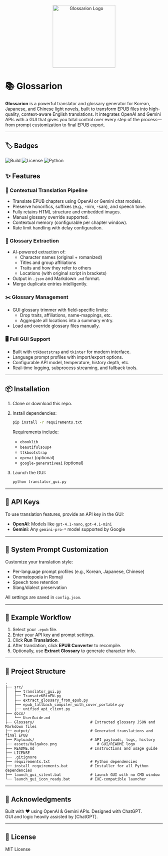 <p align="center">
  <img src="assets/Halgakos.png" width="200" alt="Glossarion Logo" />
</p>

# 📚 Glossarion

**Glossarion** is a powerful translator and glossary generator for Korean, Japanese, and Chinese light novels, built to transform EPUB files into high-quality, context-aware English translations. It integrates OpenAI and Gemini APIs with a GUI that gives you total control over every step of the process—from prompt customization to final EPUB export.

---

## 🏷️ Badges

![Build](https://img.shields.io/github/actions/workflow/status/Shirochi-stack/Glossarion/python-app.yml?branch=main)
![License](https://img.shields.io/github/license/Shirochi-stack/Glossarion)
![Python](https://img.shields.io/badge/Python-3.10+-blue)


## ✨ Features

### 🔁 Contextual Translation Pipeline
- Translate EPUB chapters using OpenAI or Gemini chat models.
- Preserve honorifics, suffixes (e.g., -nim, -san), and speech tone.
- Fully retains HTML structure and embedded images.
- Manual glossary override supported.
- Contextual memory (configurable per chapter window).
- Rate limit handling with delay configuration.

### 📓 Glossary Extraction
- AI-powered extraction of:
  - Character names (original + romanized)
  - Titles and group affiliations
  - Traits and how they refer to others
  - Locations (with original script in brackets)
- Output in `.json` and Markdown `.md` format.
- Merge duplicate entries intelligently.

### ✂️ Glossary Management
- GUI glossary trimmer with field-specific limits:
  - Drop traits, affiliations, name-mappings, etc.
  - Aggregate all locations into a summary entry.
- Load and override glossary files manually.

### 🖥️ Full GUI Support
- Built with `ttkbootstrap` and `tkinter` for modern interface.
- Language prompt profiles with import/export options.
- Configurable API model, temperature, history depth, etc.
- Real-time logging, subprocess streaming, and fallback tools.

---

## 📦 Installation

1. Clone or download this repo.
2. Install dependencies:
   ```bash
   pip install -r requirements.txt
   ```
   Requirements include:
   - `ebooklib`
   - `beautifulsoup4`
   - `ttkbootstrap`
   - `openai` (optional)
   - `google-generativeai` (optional)

3. Launch the GUI:
   ```bash
   python translator_gui.py
   ```

---

## 🔑 API Keys

To use translation features, provide an API key in the GUI:

- **OpenAI**: Models like `gpt-4.1-nano`, `gpt-4.1-mini`
- **Gemini**: Any `gemini-pro-*` model supported by Google

---

## 🧠 System Prompt Customization

Customize your translation style:
- Per-language prompt profiles (e.g., Korean, Japanese, Chinese)
- Onomatopoeia in Romaji
- Speech tone retention
- Slang/dialect preservation

All settings are saved in `config.json`.

---

## 🧪 Example Workflow

1. Select your `.epub` file.
2. Enter your API key and prompt settings.
3. Click **Run Translation**.
4. After translation, click **EPUB Converter** to recompile.
5. Optionally, use **Extract Glossary** to generate character info.

---

## 🧱 Project Structure

```
.
├── src/
│   ├── translator_gui.py
│   ├── TransateKRtoEN.py
│   ├── extract_glossary_from_epub.py
│   ├── epub_fallback_compiler_with_cover_portable.py
│   ├── unified_api_client.py
├── docs/
│   └── UserGuide.md
├── Glossary/                         # Extracted glossary JSON and Markdown files
├── output/                           # Generated translations and final EPUB
├── Payloads/                         # API payloads, logs, history
├── assets/Halgakos.png                  # GUI/README logo
├── README.md                         # Instructions and usage guide
├── LICENSE
├── .gitignore
├── requirements.txt                  # Python dependencies
├── install_requirements.bat          # Installer for all Python dependencies
├── launch_gui_silent.bat             # Launch GUI with no CMD window
└── launch_gui_icon_ready.bat         # EXE-compatible launcher
```


---

## 💬 Acknowledgments

Built with ❤️ using OpenAI & Gemini APIs. Designed with ChatGPT.  
GUI and logic heavily assisted by [ChatGPT].

---

## 📜 License

MIT License

